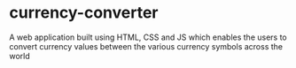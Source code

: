 # currency-converter
A web application built using HTML, CSS and JS which enables the users to convert currency values between the various currency symbols across the world
